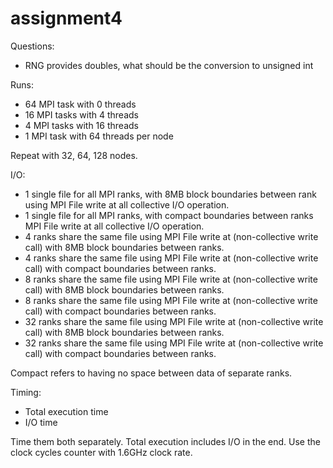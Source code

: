 # assignment4

Questions:

* RNG provides doubles, what should be the conversion to unsigned int


Runs:

* 64 MPI task with 0 threads
* 16 MPI tasks with 4 threads
* 4 MPI tasks with 16 threads
* 1 MPI task with 64 threads per node

Repeat with 32, 64, 128 nodes. 

I/O:

* 1 single file for all MPI ranks, with 8MB block boundaries between rank using MPI File write at all collective I/O operation.
* 1 single file for all MPI ranks, with compact boundaries between ranks MPI File write at all collective I/O operation.
* 4 ranks share the same file using MPI File write at (non-collective write call) with 8MB block boundaries between ranks.
* 4 ranks share the same file using MPI File write at (non-collective write call) with compact boundaries between ranks.
* 8 ranks share the same file using MPI File write at (non-collective write call) with 8MB block boundaries between ranks.
* 8 ranks share the same file using MPI File write at (non-collective write call) with compact boundaries between ranks.
* 32 ranks share the same file using MPI File write at (non-collective write call) with 8MB block boundaries between ranks.
* 32 ranks share the same file using MPI File write at (non-collective write call) with compact boundaries between ranks.

Compact refers to having no space between data of separate ranks.

Timing:

* Total execution time
* I/O time

Time them both separately. Total execution includes I/O in the end. Use the clock cycles counter with 1.6GHz clock rate.
